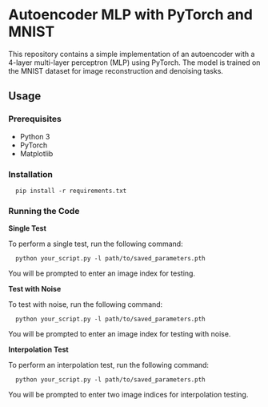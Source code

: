 # Autoencoder MLP with PyTorch and MNIST

This repository contains a simple implementation of an autoencoder with a 4-layer multi-layer perceptron (MLP) using PyTorch. The model is trained on the MNIST dataset for image reconstruction and denoising tasks.

## Usage

### Prerequisites

- Python 3
- PyTorch
- Matplotlib

### Installation

```
  pip install -r requirements.txt
```

### Running the Code
**Single Test**

To perform a single test, run the following command:

```
  python your_script.py -l path/to/saved_parameters.pth
```

You will be prompted to enter an image index for testing.

**Test with Noise**

To test with noise, run the following command:

```
  python your_script.py -l path/to/saved_parameters.pth
```
  
You will be prompted to enter an image index for testing with noise.

**Interpolation Test**

To perform an interpolation test, run the following command:

```
  python your_script.py -l path/to/saved_parameters.pth
```
  
You will be prompted to enter two image indices for interpolation testing.
